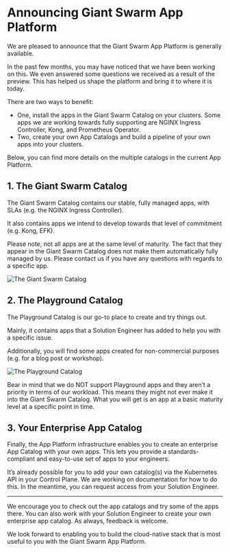 # Announcing Giant Swarm App Platform
We are pleased to announce that the Giant Swarm App Platform is generally available.

In the past few months, you may have noticed that we have been working on this. We even answered some questions we received as a result of the preview. This has helped us shape the platform and bring it to where it is today.

There are two ways to benefit:

* One, install the apps in the Giant Swarm Catalog on your clusters. Some apps we are working towards fully supporting are NGINX Ingress Controller, Kong, and Prometheus Operator.
* Two, create your own App Catalogs and build a pipeline of your own apps into your clusters.

Below, you can find more details on the multiple catalogs in the current App Platform.


## 1. **The Giant Swarm Catalog**

The Giant Swarm Catalog contains our stable, fully managed apps, with SLAs (e.g. the NGINX Ingress Controller). 

It also contains apps we intend to develop towards that level of commitment (e.g. Kong, EFK).

Please note, not all apps are at the same level of maturity. The fact that they appear in the Giant Swarm Catalog does not make them automatically fully managed by us. Please contact us if you have any questions with regards to a specific app.


![The Giant Swarm Catalog](https://p80.f1.n0.cdn.getcloudapp.com/items/lluDyJ14/Image%202020-04-22%20at%209.58.56%20AM.png?v=a356238b6f1a34f5840d3609c743f808)

## 2. The Playground Catalog

The Playground Catalog is our go-to place to create and try things out. 

Mainly, it contains apps that a Solution Engineer has added to help you with a specific issue. 

Additionally, you will find some apps created for non-commercial purposes (e.g. for a blog post or workshop).


![The Playground Catalog](https://p80.f1.n0.cdn.getcloudapp.com/items/z8uxX8wL/Image%202020-04-22%20at%2010.03.00%20AM.png?v=1439b2120f9203b7e4ba13ce26b83af3)


Bear in mind that we do NOT support Playground apps and they aren’t a priority in terms of our workload. This means they might not ever make it into the Giant Swarm Catalog. What you will get is an app at a basic maturity level at a specific point in time.


## 3. Your Enterprise App Catalog

Finally, the App Platform infrastructure enables you to create an enterprise App Catalog with your own apps. This lets you provide a standards-compliant and easy-to-use set of apps to your engineers.

It’s already possible for you to add your own catalog(s) via the Kubernetes API in your Control Plane. We are working on documentation for how to do this. In the meantime, you can request access from your Solution Engineer.


----------

We encourage you to check out the app catalogs and try some of the apps there. You can also work with your Solution Engineer to create your own enterprise app catalog. As always, feedback is welcome.

We look forward to enabling you to build the cloud-native stack that is most useful to you with the Giant Swarm App Platform.
